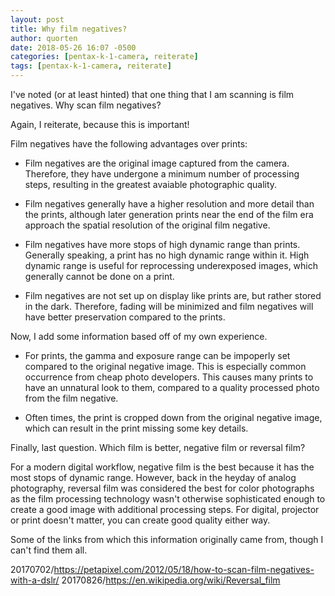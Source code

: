 ```yaml
---
layout: post
title: Why film negatives?
author: quorten
date: 2018-05-26 16:07 -0500
categories: [pentax-k-1-camera, reiterate]
tags: [pentax-k-1-camera, reiterate]
---
```


I've noted (or at least hinted) that one thing that I am scanning is
film negatives.  Why scan film negatives?

Again, I reiterate, because this is important!

Film negatives have the following advantages over prints:

* Film negatives are the original image captured from the camera.
  Therefore, they have undergone a minimum number of processing steps,
  resulting in the greatest avaiable photographic quality.

* Film negatives generally have a higher resolution and more detail
  than the prints, although later generation prints near the end of
  the film era approach the spatial resolution of the original film
  negative.

* Film negatives have more stops of high dynamic range than prints.
  Generally speaking, a print has no high dynamic range within it.
  High dynamic range is useful for reprocessing underexposed images,
  which generally cannot be done on a print.

* Film negatives are not set up on display like prints are, but rather
  stored in the dark.  Therefore, fading will be minimized and film
  negatives will have better preservation compared to the prints.

Now, I add some information based off of my own experience.

* For prints, the gamma and exposure range can be impoperly set
  compared to the original negative image.  This is especially common
  occurrence from cheap photo developers.  This causes many prints to
  have an unnatural look to them, compared to a quality processed
  photo from the film negative.

* Often times, the print is cropped down from the original negative
  image, which can result in the print missing some key details.

Finally, last question.  Which film is better, negative film or
reversal film?

For a modern digital workflow, negative film is the best because it
has the most stops of dynamic range.  However, back in the heyday of
analog photography, reversal film was considered the best for color
photographs as the film processing technology wasn't otherwise
sophisticated enough to create a good image with additional processing
steps.  For digital, projector or print doesn't matter, you can create
good quality either way.

Some of the links from which this information originally came from,
though I can't find them all.

20170702/https://petapixel.com/2012/05/18/how-to-scan-film-negatives-with-a-dslr/
20170826/https://en.wikipedia.org/wiki/Reversal_film
